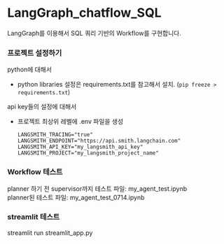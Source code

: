 # LangGraph_chatflow_SQL
LangGraph를 이용해서 SQL 쿼리 기반의 Workflow를 구현합니다.


### 프로젝트 설정하기

python에 대해서
- python libraries 설정은 requirements.txt를 참고해서 설치. (`pip freeze > requirements.txt`)

api key들의 설정에 대해서
- 프로젝트 최상위 레벨에 .env 파일을 생성
    ```GOOGLE_API_KEY="my_gemini_api_key"
    LANGSMITH_TRACING="true"
    LANGSMITH_ENDPOINT="https://api.smith.langchain.com"
    LANGSMITH_API_KEY="my_langsmith_api_key"
    LANGSMITH_PROJECT="my_langsmith_project_name"
    ```

### Workflow 테스트

planner 하기 전 supervisor까지 테스트 파일: my_agent_test.ipynb   
planner된 테스트 파일: my_agent_test_0714.ipynb

### streamlit 테스트
streamlit run streamlit_app.py
